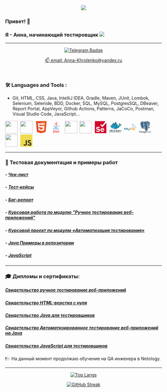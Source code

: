 <div id="header" align="center">
  <img src="https://media.giphy.com/media/NgurY1o4z080Jfoyzw/giphy.gif" width="100"/>
</div>


### Привет! 👋
### Я -  Анна, начинающий тестировщик <img src="https://user-images.githubusercontent.com/100095364/201468864-4071cb22-06fc-4cd6-b4f0-94acc9581ce1.gif" width="30">
---

<div id="badges" align="center">
  <a href="https://t.me/Anna_Kitsune_Kh">
    <img src="https://img.shields.io/badge/Telegram-blue?style=for-the-badge&logo=Telegram&logoColor=white" alt="Telegram Badge"/>
    <p>
      📫 email: Anna-Khrolenko@yandex.ru
    </p>
  </a>
  <img src="https://komarev.com/ghpvc/?username=your-github-Kitsune785&style=flat-square&color=blue" alt=""/>
</div>




### 🛠️ Languages and Tools :

- Git, HTML, CSS, Java, IntelliJ IDEA, Gradle, Maven, JUnit, Lombok, Selenium, Selenide, BDD, Docker, SQL, MySQL, PostgresSQL, DBeaver, Report Portal, AppVeyor, Github Actions, Patterns, JaCoCo, Postman, Visual Studio Code, JavaScript...

<img src="https://user-images.githubusercontent.com/100095364/201470462-352a901a-c2d1-49da-bc54-bc101556d0d5.svg" width="40" height="40"/>&nbsp;
<img src="https://user-images.githubusercontent.com/100095364/201470465-98cbdaf7-fc9c-4465-b787-bfd5dfd0e218.svg" width="40" height="40"/>&nbsp;
<img src="https://github.com/devicons/devicon/blob/master/icons/html5/html5-original.svg" title="HTML5" alt="HTML" width="40" height="40"/>&nbsp;
<img src="https://github.com/devicons/devicon/blob/master/icons/java/java-original-wordmark.svg" title="Java" alt="Java" width="40" height="40"/>&nbsp;
<img src="https://user-images.githubusercontent.com/100095364/201470097-82ab053d-6a04-4b4e-a676-84ee1b59e979.svg" width="40" height="40"/>&nbsp;
<img src="https://user-images.githubusercontent.com/100095364/201470533-00904b9f-83b9-4816-bbce-73b3e9271f4b.svg" width="40" height="40"/>&nbsp;
<img src="https://github.com/devicons/devicon/blob/master/icons/selenium/selenium-original.svg" width="40" height="40"/>&nbsp;
<img src="https://github.com/devicons/devicon/blob/master/icons/docker/docker-original-wordmark.svg" width="40" height="40"/>&nbsp;
<img src="https://github.com/devicons/devicon/blob/master/icons/mysql/mysql-original-wordmark.svg" title="MySQL"  alt="MySQL" width="40" height="40"/>&nbsp;
<img src="https://github.com/devicons/devicon/blob/master/icons/postgresql/postgresql-original-wordmark.svg" width="40" height="40"/>&nbsp;
<img src="https://user-images.githubusercontent.com/100095364/201470363-bc8c1656-223d-4fc4-8c7d-e03f756751ba.svg" width="40" height="40"/>&nbsp;
<img src="https://github.com/devicons/devicon/blob/master/icons/javascript/javascript-original.svg" width="40" height="40"/>&nbsp;

---
### :page_facing_up: Тестовая документация и примеры работ

##### - [Чек-лист](https://docs.google.com/spreadsheets/d/1vT9PxPBmFYfQbaoGwnZi5BtvvTKitFWZP1hFzM0qPYI/edit?usp=sharing)
##### - [Тест-кейсы](https://docs.google.com/spreadsheets/d/1ntEfCciKXQwk2b-naMXgHZULWttnF_jx48Ax-SAucpk/edit?usp=sharing)
##### - [Баг-репорт](https://docs.google.com/spreadsheets/d/1vHwokBy-XB_hlzMhgiztYhBUvo_ofZDbHX5T1oFY104/edit?usp=sharing)
##### - [Курсовая работа по модулю "Ручное тестирование веб-приложений"](https://docs.google.com/spreadsheets/d/15qeC6B_5inHcTEN25lKoOwRyY7sCcn8H_Y4xU7YH_ng/edit?usp=sharing)
##### - [Курсовой проект по модулю «Автоматизация тестирования»](https://github.com/Kitsune785/Coursework.git)
##### - [Java Примеры в репозитории](https://github.com/Kitsune785?tab=repositories)
##### - [JavaScript](https://github.com/Kitsune785/JavaScript-Sbjs-2-homeworks.git)


---
### :mortar_board: Дипломы и сертификаты:

##### [Свидетельство ручное тестирование веб-приложений](https://github.com/Kitsune785/Certificates/blob/main/%D0%A1%D0%B2%D0%B8%D0%B4%D0%B5%D1%82%D0%B5%D0%BB%D1%8C%D1%81%D1%82%D0%B2%D0%BE%20%D1%80%D1%83%D1%87%D0%BD%D0%BE%D0%B5%20%D1%82%D0%B5%D1%81%D1%82%D0%B8%D1%80%D0%BE%D0%B2%D0%B0%D0%BD%D0%B8%D0%B5%20%D0%B2%D0%B5%D0%B1-%D0%BF%D1%80%D0%B8%D0%BB%D0%BE%D0%B6%D0%B5%D0%BD%D0%B8%D0%B9.pdf)

##### [Свидетельство HTML-верстка с нуля](https://github.com/Kitsune785/Certificates/blob/main/%D0%A1%D0%B2%D0%B8%D0%B4%D0%B5%D1%82%D0%B5%D0%BB%D1%8C%D1%81%D1%82%D0%B2%D0%BE%20%D0%91%D0%BE%D0%BD%D1%83%D1%81%D0%BD%D1%8B%D0%B9%20%D0%BC%D0%BE%D0%B4%D1%83%D0%BB%D1%8C%20HTML-%D0%B2%D0%B5%D1%80%D1%81%D1%82%D0%BA%D0%B0%20%D1%81%20%D0%BD%D1%83%D0%BB%D1%8F%20%D0%B4%D0%BE%20%D0%BF%D0%B5%D1%80%D0%B2%D0%BE%D0%B3%D0%BE%20%D0%BC%D0%B0%D0%BA%D0%B5%D1%82%D0%B0.pdf)

##### [Свидетельство Java для тестировщиков](https://github.com/Kitsune785/Certificates/blob/main/%D0%A1%D0%B2%D0%B8%D0%B4%D0%B5%D1%82%D0%B5%D0%BB%D1%8C%D1%81%D1%82%D0%B2%D0%BE%20Java%20%D0%B4%D0%BB%D1%8F%20%D1%82%D0%B5%D1%81%D1%82%D0%B8%D1%80%D0%BE%D0%B2%D1%89%D0%B8%D0%BA%D0%BE%D0%B2.pdf)

##### [Свидетельство Автоматизированное тестирование веб-приложений на Java](https://github.com/Kitsune785/Certificates/blob/main/%D0%A1%D0%B2%D0%B8%D0%B4%D0%B5%D1%82%D0%B5%D0%BB%D1%8C%D1%81%D1%82%D0%B2%D0%BE%20%D0%90%D0%B2%D1%82%D0%BE%D0%BC%D0%B0%D1%82%D0%B8%D0%B7%D0%B8%D1%80%D0%BE%D0%B2%D0%B0%D0%BD%D0%BD%D0%BE%D0%B5%20%D1%82%D0%B5%D1%81%D1%82%D0%B8%D1%80%D0%BE%D0%B2%D0%B0%D0%BD%D0%B8%D0%B5%20%D0%B2%D0%B5%D0%B1-%D0%BF%D1%80%D0%B8%D0%BB%D0%BE%D0%B6%D0%B5%D0%BD%D0%B8%D0%B9%20%D0%BD%D0%B0%20Java.pdf)

##### [Свидетельство JavaScript для тестировщиков](https://github.com/Kitsune785/Certificates/blob/main/%D0%A1%D0%B2%D0%B8%D0%B4%D0%B5%D1%82%D0%B5%D0%BB%D1%8C%D1%81%D1%82%D0%B2%D0%BE%20JavaScript%20%D0%B4%D0%BB%D1%8F%20%D1%82%D0%B5%D1%81%D1%82%D0%B8%D1%80%D0%BE%D0%B2%D1%89%D0%B8%D0%BA%D0%BE%D0%B2.pdf)







:exclamation::sparkles:  На данный момент продолжаю обучение на QA инженера в Netology.

---


<div id="badges" align="center">
  
[![Top Langs](https://github-readme-stats.vercel.app/api/top-langs/?username=Kitsune785&layout=compact&theme=vision-friendly-dark)](https://github.com/anuraghazra/github-readme-stats)
  
</div>

<div id="badges" align="center">

[![GitHub Streak](http://github-readme-streak-stats.herokuapp.com?user=Kitsune785\&theme=dark&background=000000)](https://git.io/streak-stats)

</div>


